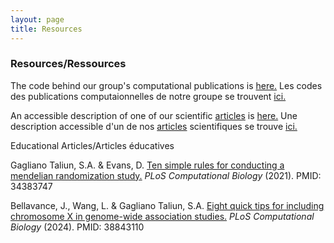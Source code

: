 ```yaml
---
layout: page
title: Resources
---
```


### Resources/Ressources

The code behind our group's computational publications is <a href="https://github.com/GaglianoTaliun-Lab"> here.</a> 
Les codes des publications computaionnelles de notre groupe se trouvent <a href="https://github.com/GaglianoTaliun-Lab"> ici.</a>

An accessible description of one of our scientific <a href="https://www.nature.com/articles/s42003-023-05113-5"> articles</a>  is <a href="https://communities.springernature.com/posts/using-bioinformatics-to-better-understand-the-relationship-between-the-immune-system-and-neurodegenerative-diseases"> here.</a>
Une description accessible d'un de nos <a href="https://www.nature.com/articles/s42003-023-05113-5">articles</a> scientifiques se trouve <a href="https://communities.springernature.com/posts/using-bioinformatics-to-better-understand-the-relationship-between-the-immune-system-and-neurodegenerative-diseases"> ici.</a>

Educational Articles/Articles éducatives

Gagliano Taliun, S.A. & Evans, D. <a href="https://journals.plos.org/ploscompbiol/article?id=10.1371/journal.pcbi.1009238">Ten simple rules for conducting a mendelian randomization study.</a> _PLoS Computational Biology_ (2021). PMID: 34383747

Bellavance, J., Wang, L. & Gagliano Taliun, S.A. <a href="https://journals.plos.org/ploscompbiol/article?id=10.1371/journal.pcbi.1012160">Eight quick tips for including chromosome X in genome-wide association studies.</a> _PLoS Computational Biology_ (2024). PMID: 38843110
